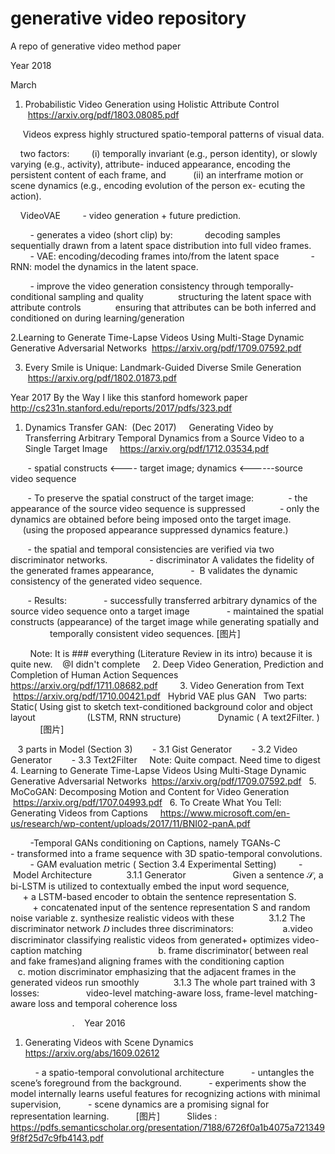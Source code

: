 # generative video repository
A repo of generative video method paper

Year 2018

March
1. Probabilistic Video Generation using Holistic Attribute Control
     https://arxiv.org/pdf/1803.08085.pdf

       Videos express highly structured spatio-temporal patterns of visual data. 
			 
       two factors: 
           (i) temporally invariant (e.g., person identity), or slowly varying (e.g., activity), attribute- induced 
           appearance, encoding the persistent content of each frame, and 
           (ii) an interframe motion or scene dynamics (e.g., encoding evolution of the person ex- ecuting the action). 
					 
       VideoVAE
          - video generation + future prediction. 
					
          - generates a video (short clip) by:
              decoding samples sequentially drawn from a latent space distribution into full video frames.
              - VAE: encoding/decoding frames into/from the latent space 
              - RNN: model the dynamics in the latent space.     
							
          - improve the video generation consistency through temporally-conditional sampling and quality
              structuring the latent space with attribute controls
              ensuring that attributes can be both inferred and conditioned on during learning/generation

2.Learning to Generate Time-Lapse Videos Using Multi-Stage Dynamic Generative Adversarial Networks
    https://arxiv.org/pdf/1709.07592.pdf
 
 
 
3. Every Smile is Unique: Landmark-Guided Diverse Smile Generation
      https://arxiv.org/pdf/1802.01873.pdf

Year 2017
 By the Way I like this stanford homework paper
    http://cs231n.stanford.edu/reports/2017/pdfs/323.pdf
 

1. Dynamics Transfer GAN:  (Dec 2017)
     Generating Video by Transferring Arbitrary Temporal Dynamics from a Source Video to a Single Target Image
     https://arxiv.org/pdf/1712.03534.pdf

         - spatial constructs <---- target image; dynamics <------source video sequence
				 
         - To preserve the spatial construct of the target image:
              - the appearance of the source video sequence is suppressed 
              - only the dynamics are obtained before being imposed onto the target image. 
                     (using the proposed appearance suppressed dynamics feature.)
										 
         - the spatial and temporal consistencies are verified via two discriminator networks.  
               - discriminator A validates the fidelity of the generated frames appearance, 
               -  B validates the dynamic consistency of the generated video sequence. 
               
         - Results:
               - successfully transferred arbitrary dynamics of the source video sequence onto a target image 
               - maintained the spatial constructs (appearance) of the target image while generating spatially and   
                  temporally consistent video sequences.
         [图片]
         
         Note: It is ### everything (Literature Review in its intro) because it is quite new.
    @I didn't complete
    
2. Deep Video Generation, Prediction and Completion of Human Action Sequences
    https://arxiv.org/pdf/1711.08682.pdf
         
3. Video Generation from Text 
    https://arxiv.org/pdf/1710.00421.pdf
    Hybrid VAE plus GAN
    Two parts: Static( Using gist to sketch text-conditioned background color and object layout 
                     (LSTM, RNN structure)
               Dynamic ( A text2Filter. )
               [图片]
               
      3 parts in Model (Section 3) 
          - 3.1 Gist Generator
          - 3.2 Video Generator
          - 3.3 Text2Filter
      Note: Quite compact. Need time to digest
   
4. Learning to Generate Time-Lapse Videos Using Multi-Stage Dynamic Generative Adversarial Networks
   https://arxiv.org/pdf/1709.07592.pdf
   
5. MoCoGAN: Decomposing Motion and Content for Video Generation
    https://arxiv.org/pdf/1707.04993.pdf
   
6. To Create What You Tell: Generating Videos from Captions
     https://www.microsoft.com/en-us/research/wp-content/uploads/2017/11/BNI02-panA.pdf
 
         -Temporal GANs conditioning on Captions, namely TGANs-C
         
         - transformed into a frame sequence with 3D spatio-temporal convolutions. 
         -  GAM evaluation metric ( Section 3.4 Experimental Setting)
         -  Model Architecture 
              3.1.1 Generator 
                    Given a sentence 𝒮, a bi-LSTM is utilized to contextually embed the input word sequence, 
                    + a LSTM-based encoder to obtain the sentence representation S. 
                    + concatenated input of the sentence representation S and random noise variable z.
                     synthesize realistic videos with these
              3.1.2 The discriminator network 𝐷 includes three discriminators: 
                    a.video discriminator classifying realistic videos from generated+ optimizes video-caption matching           
                    b. frame discriminator( between real and fake frames)and aligning frames with the conditioning caption
                    c. motion discriminator emphasizing that the adjacent frames in the generated videos run smoothly 
              3.1.3 The whole part trained with 3 losses:
                    video-level matching-aware loss, frame-level matching-aware loss and temporal coherence loss 
                    
 
       
                    .
    Year 2016
                   
 1. Generating Videos with Scene Dynamics
      https://arxiv.org/abs/1609.02612
 
           - a spatio-temporal convolutional architecture 
           - untangles the scene’s foreground from the background. 
           - experiments show the model internally learns useful features for recognizing actions with minimal supervision,
           - scene dynamics are a promising signal for representation learning.
           [图片]
           Slides : https://pdfs.semanticscholar.org/presentation/7188/6726f0a1b4075a7213499f8f25d7c9fb4143.pdf
           
         
